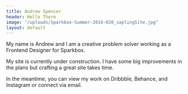 ```yaml
---
title: Andrew Spencer
header: Hello There
image: "/uploads/Sparkbox-Summer-2016-020_saplingSite.jpg"
layout: default
---
```


My name is Andrew and I am a creative problem solver working as a Frontend Designer for Sparkbox. 

My site is currently under construction. I have some big improvements in the plans but crafting a great site takes time.

In the meantime, you can view my work on Dribbble, Behance, and Instagram or connect via email.